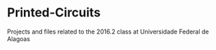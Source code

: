 # Printed-Circuits
Projects and files related to the 2016.2 class at Universidade Federal de Alagoas

